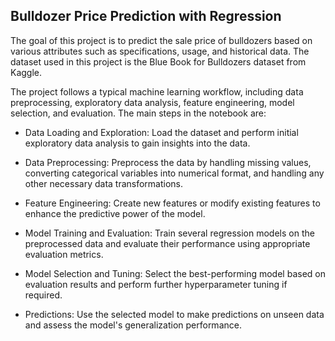 ## Bulldozer Price Prediction with Regression

The goal of this project is to predict the sale price of bulldozers based on various attributes such as specifications, usage, and historical data. The dataset used in this project is the Blue Book for Bulldozers dataset from Kaggle.

The project follows a typical machine learning workflow, including data preprocessing, exploratory data analysis, feature engineering, model selection, and evaluation. The main steps in the notebook are:

- Data Loading and Exploration: Load the dataset and perform initial exploratory data analysis to gain insights into the data.

- Data Preprocessing: Preprocess the data by handling missing values, converting categorical variables into numerical format, and handling any other necessary data transformations.

- Feature Engineering: Create new features or modify existing features to enhance the predictive power of the model.

- Model Training and Evaluation: Train several regression models on the preprocessed data and evaluate their performance using appropriate evaluation metrics.

- Model Selection and Tuning: Select the best-performing model based on evaluation results and perform further hyperparameter tuning if required.

- Predictions: Use the selected model to make predictions on unseen data and assess the model's generalization performance.
